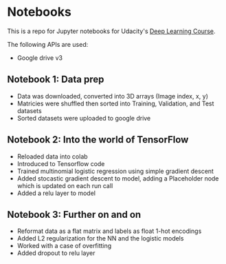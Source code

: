 # Notebooks

This is a repo for Jupyter notebooks for Udacity's [Deep Learning Course](https://classroom.udacity.com/courses/ud730).

The following APIs are used:
- Google drive v3

## Notebook 1: Data prep

- Data was downloaded, converted into 3D arrays \(Image index, x, y\) 
- Matricies were shuffled then sorted into Training, Validation, and Test datasets
- Sorted datasets were uploaded to google drive

## Notebook 2: Into the world of TensorFlow 

- Reloaded data into colab
- Introduced to Tensorflow code
- Trained multinomial logistic regression using simple gradient descent
- Added stocastic gradient descent to model, adding a Placeholder node which is updated on each run call
- Added a relu layer to model

## Notebook 3: Further on and on

- Reformat data as a flat matrix and labels as float 1-hot encodings
- Added L2 regularization for the NN and the logistic models
- Worked with a case of overfitting
- Added dropout to relu layer
 
